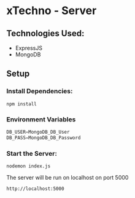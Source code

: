 # xTechno - Server

## Technologies Used:
- ExpressJS
- MongoDB

## Setup

### Install Dependencies:

```
npm install
```

### Environment Variables
```javascript
DB_USER=MongoDB_DB_User
DB_PASS=MongoDB_DB_Password
```

### Start the Server:

```
nodemon index.js
```
The server will be run on localhost on port 5000
```
http://localhost:5000
```
